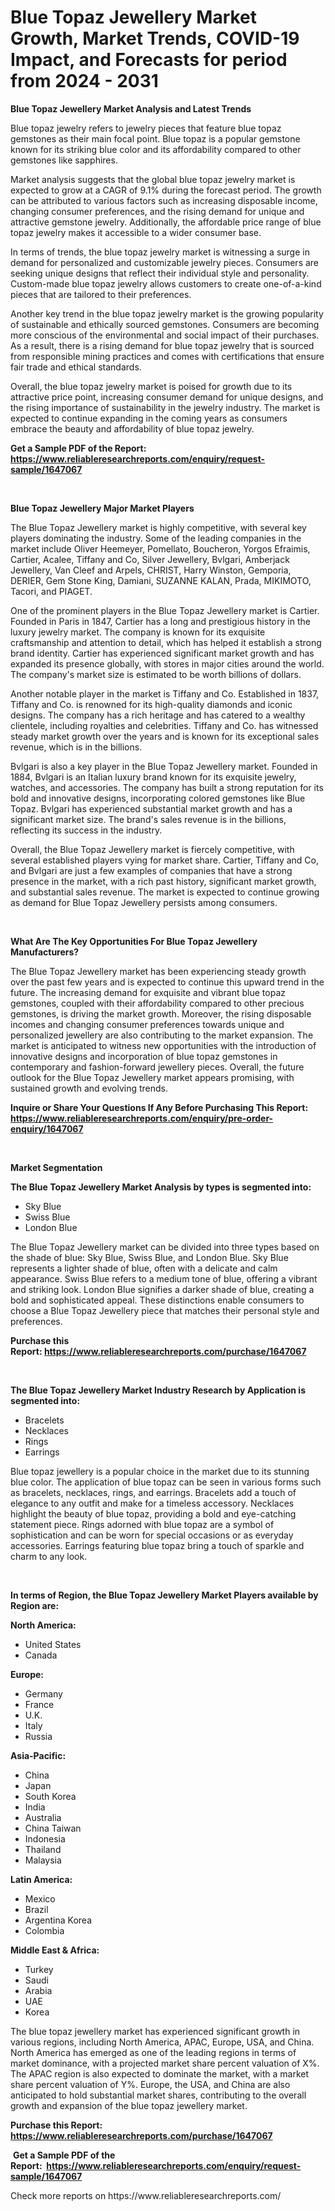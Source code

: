 <p><h1>Blue Topaz Jewellery Market Growth, Market Trends, COVID-19 Impact, and Forecasts for period from 2024 - 2031</h1></p><p><strong>Blue Topaz Jewellery Market Analysis and Latest Trends</strong></p>
<p><p>Blue topaz jewelry refers to jewelry pieces that feature blue topaz gemstones as their main focal point. Blue topaz is a popular gemstone known for its striking blue color and its affordability compared to other gemstones like sapphires.</p><p>Market analysis suggests that the global blue topaz jewelry market is expected to grow at a CAGR of 9.1% during the forecast period. The growth can be attributed to various factors such as increasing disposable income, changing consumer preferences, and the rising demand for unique and attractive gemstone jewelry. Additionally, the affordable price range of blue topaz jewelry makes it accessible to a wider consumer base.</p><p>In terms of trends, the blue topaz jewelry market is witnessing a surge in demand for personalized and customizable jewelry pieces. Consumers are seeking unique designs that reflect their individual style and personality. Custom-made blue topaz jewelry allows customers to create one-of-a-kind pieces that are tailored to their preferences.</p><p>Another key trend in the blue topaz jewelry market is the growing popularity of sustainable and ethically sourced gemstones. Consumers are becoming more conscious of the environmental and social impact of their purchases. As a result, there is a rising demand for blue topaz jewelry that is sourced from responsible mining practices and comes with certifications that ensure fair trade and ethical standards.</p><p>Overall, the blue topaz jewelry market is poised for growth due to its attractive price point, increasing consumer demand for unique designs, and the rising importance of sustainability in the jewelry industry. The market is expected to continue expanding in the coming years as consumers embrace the beauty and affordability of blue topaz jewelry.</p></p>
<p><strong>Get a Sample PDF of the Report:&nbsp; <a href="https://www.reliableresearchreports.com/enquiry/request-sample/1647067">https://www.reliableresearchreports.com/enquiry/request-sample/1647067</a></strong></p>
<p>&nbsp;</p>
<p><strong>Blue Topaz Jewellery Major Market Players</strong></p>
<p><p>The Blue Topaz Jewellery market is highly competitive, with several key players dominating the industry. Some of the leading companies in the market include Oliver Heemeyer, Pomellato, Boucheron, Yorgos Efraimis, Cartier, Acalee, Tiffany and Co, Silver Jewellery, Bvlgari, Amberjack Jewellery, Van Cleef and Arpels, CHRIST, Harry Winston, Gemporia, DERIER, Gem Stone King, Damiani, SUZANNE KALAN, Prada, MIKIMOTO, Tacori, and PIAGET.</p><p>One of the prominent players in the Blue Topaz Jewellery market is Cartier. Founded in Paris in 1847, Cartier has a long and prestigious history in the luxury jewelry market. The company is known for its exquisite craftsmanship and attention to detail, which has helped it establish a strong brand identity. Cartier has experienced significant market growth and has expanded its presence globally, with stores in major cities around the world. The company's market size is estimated to be worth billions of dollars.</p><p>Another notable player in the market is Tiffany and Co. Established in 1837, Tiffany and Co. is renowned for its high-quality diamonds and iconic designs. The company has a rich heritage and has catered to a wealthy clientele, including royalties and celebrities. Tiffany and Co. has witnessed steady market growth over the years and is known for its exceptional sales revenue, which is in the billions.</p><p>Bvlgari is also a key player in the Blue Topaz Jewellery market. Founded in 1884, Bvlgari is an Italian luxury brand known for its exquisite jewelry, watches, and accessories. The company has built a strong reputation for its bold and innovative designs, incorporating colored gemstones like Blue Topaz. Bvlgari has experienced substantial market growth and has a significant market size. The brand's sales revenue is in the billions, reflecting its success in the industry.</p><p>Overall, the Blue Topaz Jewellery market is fiercely competitive, with several established players vying for market share. Cartier, Tiffany and Co, and Bvlgari are just a few examples of companies that have a strong presence in the market, with a rich past history, significant market growth, and substantial sales revenue. The market is expected to continue growing as demand for Blue Topaz Jewellery persists among consumers.</p></p>
<p>&nbsp;</p>
<p><strong>What Are The Key Opportunities For Blue Topaz Jewellery Manufacturers?</strong></p>
<p><p>The Blue Topaz Jewellery market has been experiencing steady growth over the past few years and is expected to continue this upward trend in the future. The increasing demand for exquisite and vibrant blue topaz gemstones, coupled with their affordability compared to other precious gemstones, is driving the market growth. Moreover, the rising disposable incomes and changing consumer preferences towards unique and personalized jewellery are also contributing to the market expansion. The market is anticipated to witness new opportunities with the introduction of innovative designs and incorporation of blue topaz gemstones in contemporary and fashion-forward jewellery pieces. Overall, the future outlook for the Blue Topaz Jewellery market appears promising, with sustained growth and evolving trends.</p></p>
<p><strong>Inquire or Share Your Questions If Any Before Purchasing This Report: <a href="https://www.reliableresearchreports.com/enquiry/pre-order-enquiry/1647067">https://www.reliableresearchreports.com/enquiry/pre-order-enquiry/1647067</a></strong></p>
<p>&nbsp;</p>
<p><strong>Market Segmentation</strong></p>
<p><strong>The Blue Topaz Jewellery Market Analysis by types is segmented into:</strong></p>
<p><ul><li>Sky Blue</li><li>Swiss Blue</li><li>London Blue</li></ul></p>
<p><p>The Blue Topaz Jewellery market can be divided into three types based on the shade of blue: Sky Blue, Swiss Blue, and London Blue. Sky Blue represents a lighter shade of blue, often with a delicate and calm appearance. Swiss Blue refers to a medium tone of blue, offering a vibrant and striking look. London Blue signifies a darker shade of blue, creating a bold and sophisticated appeal. These distinctions enable consumers to choose a Blue Topaz Jewellery piece that matches their personal style and preferences.</p></p>
<p><strong>Purchase this Report:&nbsp;<a href="https://www.reliableresearchreports.com/purchase/1647067">https://www.reliableresearchreports.com/purchase/1647067</a></strong></p>
<p>&nbsp;</p>
<p><strong>The Blue Topaz Jewellery Market Industry Research by Application is segmented into:</strong></p>
<p><ul><li>Bracelets</li><li>Necklaces</li><li>Rings</li><li>Earrings</li></ul></p>
<p><p>Blue topaz jewellery is a popular choice in the market due to its stunning blue color. The application of blue topaz can be seen in various forms such as bracelets, necklaces, rings, and earrings. Bracelets add a touch of elegance to any outfit and make for a timeless accessory. Necklaces highlight the beauty of blue topaz, providing a bold and eye-catching statement piece. Rings adorned with blue topaz are a symbol of sophistication and can be worn for special occasions or as everyday accessories. Earrings featuring blue topaz bring a touch of sparkle and charm to any look.</p></p>
<p>&nbsp;</p>
<p><strong>In terms of Region, the Blue Topaz Jewellery Market Players available by Region are:</strong></p>
<p>
    <p> <strong> North America: </strong>
        <ul>
            <li>United States</li>
            <li>Canada</li>
        </ul>
        </p> 
    <p> <strong> Europe: </strong>
        <ul>
            <li>Germany</li>
            <li>France</li>
            <li>U.K.</li>
            <li>Italy</li>
            <li>Russia</li>
        </ul>
        </p> 
    <p> <strong> Asia-Pacific: </strong>
        <ul>
            <li>China</li>
            <li>Japan</li>
            <li>South Korea</li>
            <li>India</li>
            <li>Australia</li>
            <li>China Taiwan</li>
            <li>Indonesia</li>
            <li>Thailand</li>
            <li>Malaysia</li>
        </ul>
        </p> 
    <p> <strong> Latin America: </strong>
        <ul>
            <li>Mexico</li>
            <li>Brazil</li>
            <li>Argentina Korea</li>
            <li>Colombia</li>
        </ul>
        </p> 
    <p> <strong> Middle East & Africa: </strong>
        <ul>
            <li>Turkey</li>
            <li>Saudi</li>
            <li>Arabia</li>
            <li>UAE</li>
            <li>Korea</li>
        </ul>
    </p>
    </p>
<p><p>The blue topaz jewellery market has experienced significant growth in various regions, including North America, APAC, Europe, USA, and China. North America has emerged as one of the leading regions in terms of market dominance, with a projected market share percent valuation of X%. The APAC region is also expected to dominate the market, with a market share percent valuation of Y%. Europe, the USA, and China are also anticipated to hold substantial market shares, contributing to the overall growth and expansion of the blue topaz jewellery market.</p></p>
<p><strong>Purchase this Report: <a href="https://www.reliableresearchreports.com/purchase/1647067">https://www.reliableresearchreports.com/purchase/1647067</a></strong></p>
<p>&nbsp;<strong>Get a Sample PDF of the Report:&nbsp;&nbsp;<a href="https://www.reliableresearchreports.com/enquiry/request-sample/1647067">https://www.reliableresearchreports.com/enquiry/request-sample/1647067</a></strong></p>
<p><strong></strong></p>
<p>Check more reports on https://www.reliableresearchreports.com/</p>